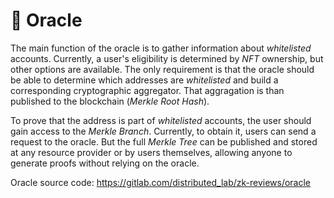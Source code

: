 # 🧙 Oracle 

The main function of the oracle is to gather information about *whitelisted* accounts. Currently, a user's eligibility is determined by *NFT* ownership, but other options are available. The only requirement is that the oracle should be able to determine which addresses are *whitelisted* and build a corresponding cryptographic aggregator. That aggragation is than published to the blockchain (*Merkle Root Hash*).

To prove that the address is part of *whitelisted* accounts, the user should gain access to the *Merkle Branch*. Currently, to obtain it, users can send a request to the oracle. But the full *Merkle Tree* can be published and stored at any resource provider or by users themselves, allowing anyone to generate proofs without relying on the oracle. 

Oracle source code: https://gitlab.com/distributed_lab/zk-reviews/oracle